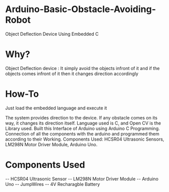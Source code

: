 # Arduino-Basic-Obstacle-Avoiding-Robot
Object Deflection Device Using Embedded C

# Why?
Object Deflection device : It simply avoid the objects infront of it and if the objects comes infront of it then it changes direction accordingly

# How-To
Just load the embedded language and execute it 

The system provides direction to the device. If any obstacle comes on its way, it changes its direction itself. Language used is C, and Open CV is the Library used. Built this Interface of Arduino using Arduino C Programming. Connection of all the components with the arduino and programmed them according to their Working.
Components Used: HCSR04 Ultrasonic Sensors, LM298N Motor Driver Module, Arduino Uno. 

# Components Used 

-- HCSR04 Ultrasonic Sensor
-- LM298N Motor Driver Module
-- Arduino Uno
-- JumpWires
-- 4V Recharagble Battery



